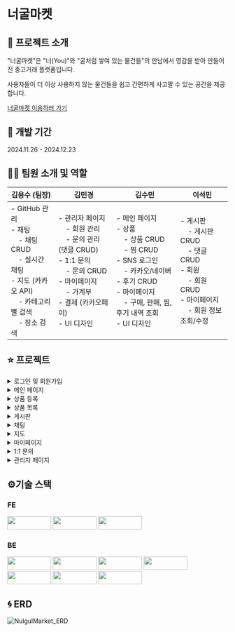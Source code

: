 # 너굴마켓

## 🦝 프로젝트 소개
"너굴마켓"은 "너(You)"와 "굴처럼 쌓여 있는 물건들"의 만남에서 영감을 받아 만들어진 중고거래 플랫폼입니다.

사용자들이 더 이상 사용하지 않는 물건들을 쉽고 간편하게 사고팔 수 있는 공간을 제공합니다.

[너굴마켓 이용하러 가기](http://3.35.214.27:8080/)

## 📆 개발 기간
2024.11.26 - 2024.12.23

## 👩‍💻 팀원 소개 및 역할

<table>
  <thead>
    <tr>
      <th>김용수 (팀장)</th>
      <th>김민경</th>
      <th>김수민</th>
      <th>이석민</th>
    </tr>
  </thead>
  <tbody>
    <tr>
      <td>
        - GitHub 관리<br>
        - 채팅<br>
        &nbsp;&nbsp;&nbsp;&nbsp;- 채팅 CRUD<br>
        &nbsp;&nbsp;&nbsp;&nbsp;- 실시간 채팅<br>
        - 지도 (카카오 API)<br>
        &nbsp;&nbsp;&nbsp;&nbsp;- 카테고리별 검색<br>
        &nbsp;&nbsp;&nbsp;&nbsp;- 장소 검색
      </td>
      <td>
        - 관리자 페이지<br>
        &nbsp;&nbsp;&nbsp;&nbsp;- 회원 관리<br>
        &nbsp;&nbsp;&nbsp;&nbsp;- 문의 관리 (댓글 CRUD)<br>
        - 1:1 문의<br>
        &nbsp;&nbsp;&nbsp;&nbsp;- 문의 CRUD<br>
        - 마이페이지<br>
        &nbsp;&nbsp;&nbsp;&nbsp;- 가계부<br>
        - 결제 (카카오페이)<br>
        - UI 디자인
      </td>
      <td>
        - 메인 페이지<br>
        - 상품<br>
        &nbsp;&nbsp;&nbsp;&nbsp;- 상품 CRUD<br>
        &nbsp;&nbsp;&nbsp;&nbsp;- 찜 CRUD<br>
        - SNS 로그인<br>
        &nbsp;&nbsp;&nbsp;&nbsp;- 카카오/네이버<br>
        - 후기 CRUD<br>
        - 마이페이지<br>
        &nbsp;&nbsp;&nbsp;&nbsp;- 구매, 판매, 찜, 후기 내역 조회<br>
        - UI 디자인
      </td>
      <td>
        - 게시판<br>
        &nbsp;&nbsp;&nbsp;&nbsp;- 게시판 CRUD<br>
        &nbsp;&nbsp;&nbsp;&nbsp;- 댓글 CRUD<br>
        - 회원<br>
        &nbsp;&nbsp;&nbsp;&nbsp;- 회원 CRUD<br>
        - 마이페이지<br>
        &nbsp;&nbsp;&nbsp;&nbsp;- 회원 정보 조회/수정
      </td>
    </tr>
  </tbody>
</table>

## ⭐ 프로젝트
<details>
  <summary>로그인 및 회원가입</summary>
  <img src="https://github.com/user-attachments/assets/f03fc6eb-7d84-4742-afaf-f15149cbc847" width="1750">
  <img src="https://github.com/user-attachments/assets/d4d60a38-3d29-477f-bbfc-b6261856306e" width="1750">
</details>
<details>
    <summary>메인 페이지</summary>
    <img src="https://github.com/user-attachments/assets/e388ba9f-f95e-4c9b-a2b9-4114ea0ad935" width="1750">
</details>
<details>
    <summary>상품 등록</summary>
    <img src="https://github.com/user-attachments/assets/d3ecf800-c5d7-403b-94c0-58ee76e9624c" width="1750">
    <img src="https://github.com/user-attachments/assets/b62f6492-b517-4b69-af40-c21407eec1ff" width="1750">
</details>
<details>
    <summary>상품 목록</summary>
    <img src="https://github.com/user-attachments/assets/be54843a-e5da-4be7-80b5-d8d578f94763" width="1750">
</details>
<details>
    <summary>게시판</summary>
    <img src="https://github.com/user-attachments/assets/3141d35d-f60e-42a5-815a-0dd8ca011a5c" width="1750">
    <img src="https://github.com/user-attachments/assets/41d81bbd-73a9-4f63-a259-693883292754" width="1750">
    <img src="https://github.com/user-attachments/assets/06b0067d-cd38-41a3-91e7-d51d9bf28787" width="1750">
</details>
<details>
    <summary>채팅</summary>
    <img src="https://github.com/user-attachments/assets/b7c2a887-424c-4fe4-87e2-e2b2cbb4b384" width="1750">
</details>
<details>
    <summary>지도</summary>
    <img src="https://github.com/user-attachments/assets/17cf55e4-d798-4780-ac9f-3532923193b5" width="1750">
</details>
<details>
    <summary>마이페이지</summary>
    <img src="https://github.com/user-attachments/assets/c9701226-023f-474b-8493-00903ed2696f" width="1750">
    <img src="https://github.com/user-attachments/assets/9e9d9ca5-abee-4d3c-8556-0f22ff9ca387" width="1750">
    <img src="https://github.com/user-attachments/assets/d759bf19-cf01-447b-955e-069c9e78eeeb" width="1750">
    <img src="https://github.com/user-attachments/assets/2075e938-6b6f-46a5-ac97-ec114c00c27a" width="1750">
    <img src="https://github.com/user-attachments/assets/e52f4d1a-eb1e-4d75-b07b-5370dc5caf7c" width="1750">
    <img src="https://github.com/user-attachments/assets/e89c4633-7f81-4961-bfd5-bda005bb5bf6" width="1750">
    <img src="https://github.com/user-attachments/assets/3bb5e589-60bb-4fa7-8d97-80c4f0ca4395" width="1750">
    <img src="https://github.com/user-attachments/assets/0c12a49a-c1f7-4ccb-b878-e796f61708f5" width="1750">
</details>
<details>
    <summary>1:1 문의</summary>
    <img src="https://github.com/user-attachments/assets/67c74d2a-12e2-4806-a13e-0b34873a31c8" width="1750">
    <img src="https://github.com/user-attachments/assets/46b2a0db-709c-451e-8fa0-abbd7e3d56fb" width="1750">
    <img src="https://github.com/user-attachments/assets/66b9d05f-36b9-4047-bb25-ed49decbc663" width="1750" >
</details>
<details>
    <summary>관리자 페이지</summary>
    <img src="https://github.com/user-attachments/assets/63a22fd1-b9d5-45ce-9d25-a41510558713" width="1750">
    <img src="https://github.com/user-attachments/assets/06da5d15-6483-49c0-a8ce-92ea2153c665" width="1750">
    <img src="https://github.com/user-attachments/assets/14e046ab-46e6-46e7-9327-91ed8ca22da0" width="1750">
    <img src="https://github.com/user-attachments/assets/4c04ca74-4333-4cc5-97f2-e548dfaf1e00" width="1750">
    <img src="https://github.com/user-attachments/assets/ef1139ac-9d68-4ea5-9d7d-04dc60d5e7d4" width="1750">
</details>

## ⚙기술 스택 
### FE
<img src="https://img.shields.io/badge/Node.js-5FA04E?style=flat-square&logo=Node.js&logoColor=white" width="100" height="30"/> <img src="https://img.shields.io/badge/React-61DAFB?style=flat-square&logo=React&logoColor=white" width="100" height="30"/> <img src="https://img.shields.io/badge/Chakra%20UI-319795?style=flat-square&logo=Chakra%20UI&logoColor=white" width="100" height="30"/>

### BE
<img src="https://img.shields.io/badge/Java-007396?style=flat-square&logo=Java&logoColor=white" style="width: 100px; height: 30px; object-fit: contain;" /> <img src="https://img.shields.io/badge/Spring%20Boot-6DB33F?style=flat-square&logo=Spring%20Boot&logoColor=white" style="width: 100px; height: 30px; object-fit: contain;" /> <img src="https://img.shields.io/badge/MyBatis-8A2D39?style=flat-square&logo=MyBatis&logoColor=white" style="width: 100px; height: 30px; object-fit: contain;" /> <img src="https://img.shields.io/badge/MariaDB-003B57?style=flat-square&logo=MariaDB&logoColor=white" style="width: 100px; height: 30px; object-fit: contain;" /> <img src="https://img.shields.io/badge/AWS-232F3E?style=flat-square&logo=Amazon%20AWS&logoColor=white" style="width: 100px; height: 30px; object-fit: contain;" /> <img src="https://img.shields.io/badge/AWS%20EC2-FF9900?style=flat-square&logo=Amazon%20EC2&logoColor=white" style="width: 100px; height: 30px; object-fit: contain;" /> <img src="https://img.shields.io/badge/AWS%20S3-569A31?style=flat-square&logo=Amazon%20S3&logoColor=white" style="width: 100px; height: 30px; object-fit: contain;" />

## 🌀 ERD
![NulgulMarket_ERD](https://github.com/user-attachments/assets/13f56ab6-8481-4a58-a8ee-10af1dab2352)
